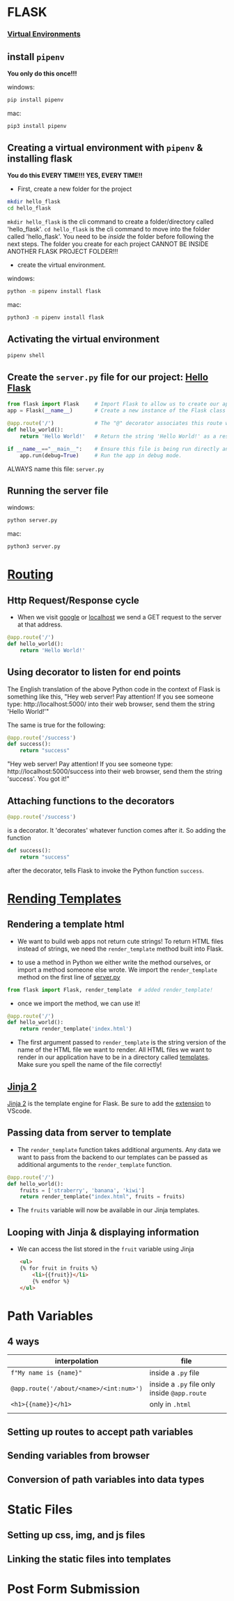 
# FLASK

### [Virtual Environments](https://login.codingdojo.com/m/172/7219/54533)

## install `pipenv`
**You only do this once!!!**

windows:
```bash
pip install pipenv
```
mac:
```bash
pip3 install pipenv
```
## Creating a virtual environment with `pipenv` & installing flask
**You do this EVERY TIME!!! YES, EVERY TIME!!**
- First, create a new folder for the project

```bash
mkdir hello_flask
cd hello_flask
```
`mkdir hello_flask` is the cli command to create a folder/directory called 'hello_flask'. `cd hello_flask` is the cli command to move into the folder called 'hello_flask'. You need to be *inside* the folder before following the next steps. The folder you create for each project CANNOT BE INSIDE ANOTHER FLASK PROJECT FOLDER!!! 

- create the virtual environment.

windows:
```bash
python -m pipenv install flask
```
mac:
```bash
python3 -m pipenv install flask
```

## Activating the virtual environment

```bash
pipenv shell
```

## Create the `server.py` file for our project: [Hello Flask](https://login.codingdojo.com/m/172/7219/52126)

```py
from flask import Flask     # Import Flask to allow us to create our app
app = Flask(__name__)       # Create a new instance of the Flask class called "app"

@app.route('/')             # The "@" decorator associates this route with the function immediately following
def hello_world():
    return 'Hello World!'   # Return the string 'Hello World!' as a response

if __name__=="__main__":    # Ensure this file is being run directly and not from a different module    
    app.run(debug=True)     # Run the app in debug mode.
```

ALWAYS name this file: `server.py`

## Running the server file

windows:
```bash
python server.py
```
mac:
```bash
python3 server.py
```

# [Routing](https://login.codingdojo.com/m/172/7219/52127)

## Http Request/Response cycle

- When we visit [google](https://www.google.com/) or [localhost](http://localhost:5000/) we send a GET request to the server at that address.

```py
@app.route('/')            
def hello_world():
    return 'Hello World!'
```

## Using decorator to listen for end points

The English translation of the above Python code in the context of Flask is something like this, "Hey web server! Pay attention! If you see someone type: http://localhost:5000/ into their web browser, send them the string 'Hello World!'"

The same is true for the following:

```py
@app.route('/success')
def success():
    return "success"
```
"Hey web server! Pay attention! If you see someone type: http://localhost:5000/success into their web browser, send them the string 'success'. You got it!"

## Attaching functions to the decorators

```py
@app.route('/success')
```
is a decorator. It 'decorates' whatever function comes after it. So adding the function

```py
def success():
    return "success"
```
after the decorator, tells Flask to invoke the Python function `success`.

# [Rending Templates](https://login.codingdojo.com/m/172/7219/52129)

## Rendering a template html

- We want to build web apps not return cute strings! To return HTML files instead of strings, we need the `render_template` method built into Flask. 

- to use a method in Python we either write the method ourselves, or import a method someone else wrote. We import the `render_template` method on the first line of [server.py](server.py) 

```py
from flask import Flask, render_template  # added render_template!
```

- once we import the method, we can use it!

```py
@app.route('/')                           
def hello_world():
    return render_template('index.html')
```

- The first argument passed to `render_template` is the string version of the name of the HTML file we want to render. All HTML files we want to render in our application have to be in a directory called [templates](./templates/index.html). Make sure you spell the name of the file correctly!

## [Jinja 2](https://login.codingdojo.com/m/172/7219/52130)

[Jinja 2](https://palletsprojects.com/p/jinja/) is the template engine for Flask. Be sure to add the [extension](https://marketplace.visualstudio.com/items?itemName=WyattFerguson.jinja2-snippet-kit) to VScode.

## Passing data from server to template

- The `render_template` function takes additional arguments. Any data we want to pass from the backend to our templates can be passed as additional arguments to the `render_template` function.

```py
@app.route('/')             
def hello_world():
    fruits = ['straberry', 'banana', 'kiwi']
    return render_template("index.html", fruits = fruits)  
```

- The `fruits` variable will now be available in our Jinja templates.


## Looping with Jinja & displaying information

- We can access the list stored in the `fruit` variable using Jinja

```html
    <ul>
    {% for fruit in fruits %}
        <li>{{fruit}}</li>
        {% endfor %}
    </ul>
```

# Path Variables

## 4 ways
|interpolation | file |
|---|---|
|`f"My name is {name}"`| inside a `.py` file|
|`@app.route('/about/<name>/<int:num>')`| inside a `.py` file only inside `@app.route`|
|`<h1>{{name}}</h1>`|only in `.html`|
|||
## Setting up routes to accept path variables

## Sending variables from browser

## Conversion of path variables into data types

# Static Files
## Setting up css, img, and js files

## Linking the static files into templates

# Post Form Submission


